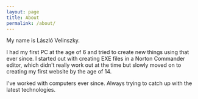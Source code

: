 ```yaml
---
layout: page
title: About
permalink: /about/
---
```


My name is László Velinszky. 

I had my first PC at the age of 6 and tried to create new things using that ever since.
I started out with creating EXE files in a Norton Commander editor, which didn't really
 work out at the time but slowly moved on to creating my first website by the age of 14.

I've worked with computers ever since. Always trying to catch up with the latest 
technologies. 
